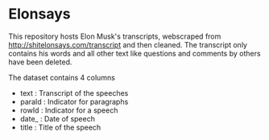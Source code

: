 # Elonsays
This repository hosts Elon Musk's transcripts, webscraped from http://shitelonsays.com/transcript and then cleaned.
The transcript only contains his words and all other text like questions and comments by others have been deleted.

The dataset contains 4 columns

- text   : Transcript of the speeches
- paraId : Indicator for paragraphs
- rowId  : Indicator for a speech
- date_  : Date of speech
- title  : Title of the speech
